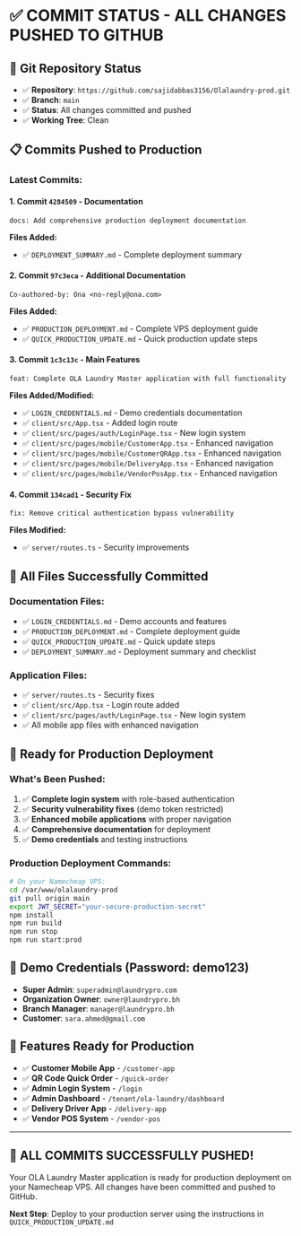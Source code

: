 # ✅ COMMIT STATUS - ALL CHANGES PUSHED TO GITHUB

## 🚀 **Git Repository Status**

- ✅ **Repository**: `https://github.com/sajidabbas3156/Olalaundry-prod.git`
- ✅ **Branch**: `main`
- ✅ **Status**: All changes committed and pushed
- ✅ **Working Tree**: Clean

## 📋 **Commits Pushed to Production**

### **Latest Commits:**

#### **1. Commit `4284509` - Documentation**
```
docs: Add comprehensive production deployment documentation
```
**Files Added:**
- ✅ `DEPLOYMENT_SUMMARY.md` - Complete deployment summary

#### **2. Commit `97c3eca` - Additional Documentation**
```
Co-authored-by: Ona <no-reply@ona.com>
```
**Files Added:**
- ✅ `PRODUCTION_DEPLOYMENT.md` - Complete VPS deployment guide
- ✅ `QUICK_PRODUCTION_UPDATE.md` - Quick production update steps

#### **3. Commit `1c3c13c` - Main Features**
```
feat: Complete OLA Laundry Master application with full functionality
```
**Files Added/Modified:**
- ✅ `LOGIN_CREDENTIALS.md` - Demo credentials documentation
- ✅ `client/src/App.tsx` - Added login route
- ✅ `client/src/pages/auth/LoginPage.tsx` - New login system
- ✅ `client/src/pages/mobile/CustomerApp.tsx` - Enhanced navigation
- ✅ `client/src/pages/mobile/CustomerQRApp.tsx` - Enhanced navigation
- ✅ `client/src/pages/mobile/DeliveryApp.tsx` - Enhanced navigation
- ✅ `client/src/pages/mobile/VendorPosApp.tsx` - Enhanced navigation

#### **4. Commit `134cad1` - Security Fix**
```
fix: Remove critical authentication bypass vulnerability
```
**Files Modified:**
- ✅ `server/routes.ts` - Security improvements

## 📁 **All Files Successfully Committed**

### **Documentation Files:**
- ✅ `LOGIN_CREDENTIALS.md` - Demo accounts and features
- ✅ `PRODUCTION_DEPLOYMENT.md` - Complete deployment guide
- ✅ `QUICK_PRODUCTION_UPDATE.md` - Quick update steps
- ✅ `DEPLOYMENT_SUMMARY.md` - Deployment summary and checklist

### **Application Files:**
- ✅ `server/routes.ts` - Security fixes
- ✅ `client/src/App.tsx` - Login route added
- ✅ `client/src/pages/auth/LoginPage.tsx` - New login system
- ✅ All mobile app files with enhanced navigation

## 🎯 **Ready for Production Deployment**

### **What's Been Pushed:**
1. ✅ **Complete login system** with role-based authentication
2. ✅ **Security vulnerability fixes** (demo token restricted)
3. ✅ **Enhanced mobile applications** with proper navigation
4. ✅ **Comprehensive documentation** for deployment
5. ✅ **Demo credentials** and testing instructions

### **Production Deployment Commands:**
```bash
# On your Namecheap VPS:
cd /var/www/olalaundry-prod
git pull origin main
export JWT_SECRET="your-secure-production-secret"
npm install
npm run build
npm run stop
npm run start:prod
```

## 🔐 **Demo Credentials (Password: demo123)**
- **Super Admin**: `superadmin@laundrypro.com`
- **Organization Owner**: `owner@laundrypro.bh`
- **Branch Manager**: `manager@laundrypro.bh`
- **Customer**: `sara.ahmed@gmail.com`

## 📱 **Features Ready for Production**
- ✅ **Customer Mobile App** - `/customer-app`
- ✅ **QR Code Quick Order** - `/quick-order`
- ✅ **Admin Login System** - `/login`
- ✅ **Admin Dashboard** - `/tenant/ola-laundry/dashboard`
- ✅ **Delivery Driver App** - `/delivery-app`
- ✅ **Vendor POS System** - `/vendor-pos`

---

## 🎉 **ALL COMMITS SUCCESSFULLY PUSHED!**

Your OLA Laundry Master application is ready for production deployment on your Namecheap VPS. All changes have been committed and pushed to GitHub.

**Next Step**: Deploy to your production server using the instructions in `QUICK_PRODUCTION_UPDATE.md`